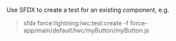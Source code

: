 Use SFDX to create a test for an existing component, e.g.
> sfdx force:lightning:lwc:test:create -f force-app/main/default/lwc/myButton/myButton.js
